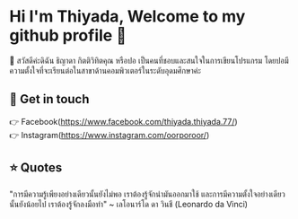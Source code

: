 # Hi I'm Thiyada, Welcome to my github profile 👋
🙋 สวัสดีค่ะดิฉัน ธิญาดา กิตติวิทิตคุณ หรือปอ เป็นคนที่ชอบและสนใจในการเขียนโปรแกรม โดยปอมีความตั้งใจที่จะเรียนต่อในสาขาด้านคอมพิวเตอร์ในระดับอุดมศึกษาค่ะ

## 💖 Get in touch
👉 Facebook(https://www.facebook.com/thiyada.thiyada.77/)<br>
👉 Instagram(https://www.instagram.com/oorporoor/)<br>

## ⭐ Quotes
"การมีความรู้เพียงอย่างเดียวนั้นยังไม่พอ เราต้องรู้จักนำมันออกมาใช้ และการมีความตั้งใจอย่างเดียวนั้นยังน้อยไป เราต้องรู้จักลงมือทำ"
~ เลโอนาร์โด ดา วินชี (Leonardo da Vinci)
